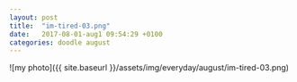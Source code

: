 ```yaml
---
layout: post
title:  "im-tired-03.png"
date:   2017-08-01-aug1 09:54:29 +0100
categories: doodle august
---
```


![my photo]({{ site.baseurl }}/assets/img/everyday/august/im-tired-03.png)